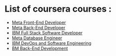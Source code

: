 # List of coursera courses :
- <a href="https://www.coursera.org/professional-certificates/meta-front-end-developer">Meta Front-End Developer</a>
- <a href="https://www.coursera.org/professional-certificates/meta-back-end-developer">Meta Back-End Developer</a>
- <a href="https://www.coursera.org/professional-certificates/ibm-full-stack-cloud-developer">IBM Full Stack Software Developer</a>
- <a href="https://www.coursera.org/professional-certificates/meta-database-engineer">Meta Database Engineer </a>
- <a href="https://www.coursera.org/professional-certificates/devops-and-software-engineering">IBM DevOps and Software Engineering</a>
- <a href="https://www.coursera.org/professional-certificates/ibm-backend-development">BM Back-End Development</a>
